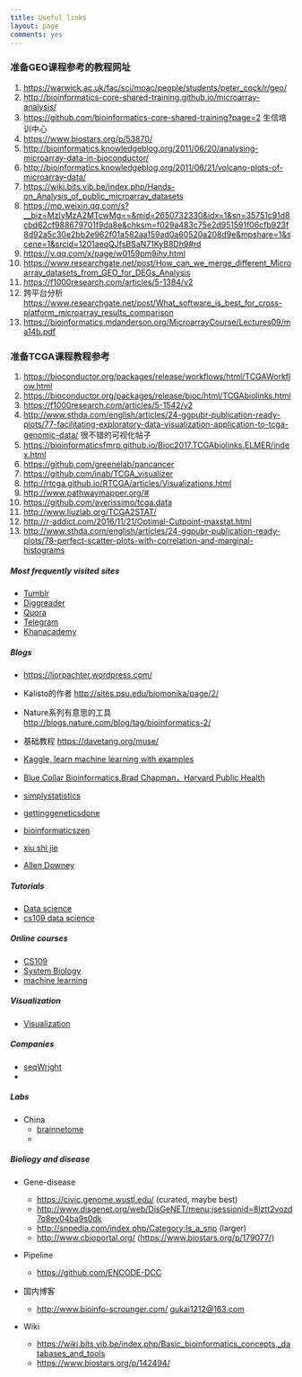 ```yaml
---
title: Useful links
layout: page
comments: yes
---
```


### 准备GEO课程参考的教程网址

1. <https://warwick.ac.uk/fac/sci/moac/people/students/peter_cock/r/geo/>
2. <http://bioinformatics-core-shared-training.github.io/microarray-analysis/>
3. <https://github.com/bioinformatics-core-shared-training?page=2> 生信培训中心
4. <https://www.biostars.org/p/53870/>
5. <http://bioinformatics.knowledgeblog.org/2011/06/20/analysing-microarray-data-in-bioconductor/>
6. <http://bioinformatics.knowledgeblog.org/2011/06/21/volcano-plots-of-microarray-data/>
7. <https://wiki.bits.vib.be/index.php/Hands-on_Analysis_of_public_microarray_datasets>
8. <https://mp.weixin.qq.com/s?__biz=MzIyMzA2MTcwMg==&mid=2650732330&idx=1&sn=35751c91d8cbd62cf988679701f9da8e&chksm=f029a483c75e2d951591f06cfb923f8d92a5c30e2bb2e962f01a582aa159ad0a60520a208d9e&mpshare=1&scene=1&srcid=1201aeqQJfsBSaN71KyB8Dh9#rd>
9. <https://v.qq.com/x/page/w0159pm9ihy.html>
10. <https://www.researchgate.net/post/How_can_we_merge_different_Microarray_datasets_from_GEO_for_DEGs_Analysis>
11. <https://f1000research.com/articles/5-1384/v2>
12. 跨平台分析 <https://www.researchgate.net/post/What_software_is_best_for_cross-platform_microarray_results_comparison>
13. <https://bioinformatics.mdanderson.org/MicroarrayCourse/Lectures09/ma14b.pdf>

### 准备TCGA课程教程参考

1. <https://bioconductor.org/packages/release/workflows/html/TCGAWorkflow.html>
2. <https://bioconductor.org/packages/release/bioc/html/TCGAbiolinks.html>
3. <https://f1000research.com/articles/5-1542/v2>
4. <http://www.sthda.com/english/articles/24-ggpubr-publication-ready-plots/77-facilitating-exploratory-data-visualization-application-to-tcga-genomic-data/> 很不错的可视化帖子
5. <https://bioinformaticsfmrp.github.io/Bioc2017.TCGAbiolinks.ELMER/index.html>
6. <https://github.com/greenelab/pancancer>
7. <https://github.com/inab/TCGA_visualizer>
8. <http://rtcga.github.io/RTCGA/articles/Visualizations.html>
9. <http://www.pathwaymapper.org/#>
10. <https://github.com/averissimo/tcga.data>
11. <http://www.liuzlab.org/TCGA2STAT/>
12. <http://r-addict.com/2016/11/21/Optimal-Cutpoint-maxstat.html>
13. <http://www.sthda.com/english/articles/24-ggpubr-publication-ready-plots/78-perfect-scatter-plots-with-correlation-and-marginal-histograms>

##### Most frequently visited sites
* [Tumblr](http://www.tumblr.com/dashboard)
* [Diggreader](http://digg.com/reader)
* [Quora](www.quora.com/)
* [Telegram](https://telegram.org/)
* [Khanacademy](https://www.khanacademy.org/profile/ChenTong/)

##### Blogs

* <https://liorpachter.wordpress.com/>
* Kalisto的作者 <http://sites.psu.edu/biomonika/page/2/>
* Nature系列有意思的工具 <http://blogs.nature.com/blog/tag/bioinformatics-2/>
* 基础教程 <https://davetang.org/muse/>

* [Kaggle, learn machine learning with examples](http://blog.kaggle.com/)
* [Blue Collar Bioinformatics,Brad Chapman，Harvard Public Health](http://bcbio.wordpress.com/)
* [simplystatistics](http://simplystatistics.org/)
* [gettinggeneticsdone](http://gettinggeneticsdone.blogspot.com/)
* [bioinformaticszen](http://www.bioinformaticszen.com/)
* [xiu shi jie](http://pgfe.umassmed.edu/ou)
* [Allen Downey](https://sites.google.com/site/allendowney/)

##### Tutorials

* [Data science](http://cm.dce.harvard.edu/2014/01/14328/publicationListing.shtml)
* [cs109 data science](http://cs109.org/)

##### Online courses

* [CS109](http://cs109.org/readings.php)
* [System Biology](http://ocw.mit.edu/courses/biology/7-342-systems-biology-stochastic-processes-and-biological-robustness-fall-2008/index.html)
* [machine learning](http://www.dcs.gla.ac.uk/~girolami/Machine_Learning_Module_2006/)

##### Visualization
* [Visualization](http://www-958.ibm.com/software/data/cognos/manyeyes/page/Visualization_Options.html)

##### Companies
* [seqWright](http://www.seqwright.com/)
*

##### Labs
* China
  * [brainnetome](http://www.brainnetome.org/en/)
  *

##### Bioliogy and disease

* Gene-disease
	
	* https://civic.genome.wustl.edu/ (curated, maybe best)
	* http://www.disgenet.org/web/DisGeNET/menu;jsessionid=8lztt2vozd7o8ey04ba9s0dk
	* http://snpedia.com/index.php/Category:Is_a_snp (larger)
	* http://www.cbioportal.org/ (https://www.biostars.org/p/179077/)

* Pipeline
	* https://github.com/ENCODE-DCC

* 国内博客

  * <http://www.bioinfo-scrounger.com/>  <gukai1212@163.com>

* Wiki
  * <https://wiki.bits.vib.be/index.php/Basic_bioinformatics_concepts,_databases_and_tools>
  * <https://www.biostars.org/p/142494/>
